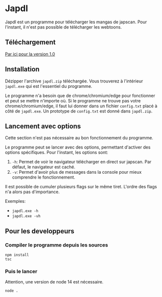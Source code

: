 # Japdl
Japdl est un programme pour télécharger les mangas de japscan. Pour l'instant, il n'est pas possible de télécharger les webtoons.

## Téléchargement
[Par ici pour la version 1.0](https://github.com/Seysa/japdl/releases/tag/v1.0 "v1.0")

## Installation
Dézipper l'archive `japdl.zip` téléchargée. Vous trouverez à l'intérieur `japdl.exe` qui est l'essentiel du programme.

Le programme n'a besoin que de chrome/chromium/edge pour fonctionner et peut se mettre n'importe où. Si le programme ne trouve pas votre chrome/chromium/edge,
il faut lui donner dans un fichier `config.txt` placé à côté de `japdl.exe`. Un prototype de `config.txt` est donné dans `japdl.zip`.

## Lancement avec options
Cette section n'est pas nécessaire au bon fonctionnement du programme.

Le programme peut se lancer avec des options, permettant d'activer des options spécifiques. Pour l'instant, les options sont:

1. `-h`: Permet de voir le navigateur télécharger en direct sur japscan. Par défaut, le navigateur est caché.
2. `-v`: Permet d'avoir plus de messages dans la console pour mieux comprendre le fonctionnement.

Il est possible de cumuler plusieurs flags sur le même tiret. L'ordre des flags n'a alors pas d'importance.

Exemples:
- `japdl.exe -h`
- `japdl.exe -vh`

## Pour les developpeurs
### Compiler le programme depuis les sources
```
npm install
tsc
```
### Puis le lancer
Attention, une version de node 14 est nécessaire.
```
node .
```

